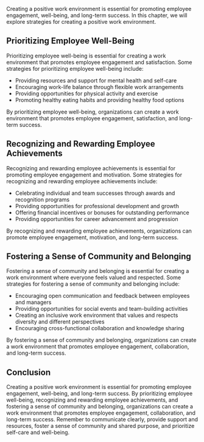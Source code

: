 
Creating a positive work environment is essential for promoting employee engagement, well-being, and long-term success. In this chapter, we will explore strategies for creating a positive work environment.

Prioritizing Employee Well-Being
--------------------------------

Prioritizing employee well-being is essential for creating a work environment that promotes employee engagement and satisfaction. Some strategies for prioritizing employee well-being include:

* Providing resources and support for mental health and self-care
* Encouraging work-life balance through flexible work arrangements
* Providing opportunities for physical activity and exercise
* Promoting healthy eating habits and providing healthy food options

By prioritizing employee well-being, organizations can create a work environment that promotes employee engagement, satisfaction, and long-term success.

Recognizing and Rewarding Employee Achievements
-----------------------------------------------

Recognizing and rewarding employee achievements is essential for promoting employee engagement and motivation. Some strategies for recognizing and rewarding employee achievements include:

* Celebrating individual and team successes through awards and recognition programs
* Providing opportunities for professional development and growth
* Offering financial incentives or bonuses for outstanding performance
* Providing opportunities for career advancement and progression

By recognizing and rewarding employee achievements, organizations can promote employee engagement, motivation, and long-term success.

Fostering a Sense of Community and Belonging
--------------------------------------------

Fostering a sense of community and belonging is essential for creating a work environment where everyone feels valued and respected. Some strategies for fostering a sense of community and belonging include:

* Encouraging open communication and feedback between employees and managers
* Providing opportunities for social events and team-building activities
* Creating an inclusive work environment that values and respects diversity and different perspectives
* Encouraging cross-functional collaboration and knowledge sharing

By fostering a sense of community and belonging, organizations can create a work environment that promotes employee engagement, collaboration, and long-term success.

Conclusion
----------

Creating a positive work environment is essential for promoting employee engagement, well-being, and long-term success. By prioritizing employee well-being, recognizing and rewarding employee achievements, and fostering a sense of community and belonging, organizations can create a work environment that promotes employee engagement, collaboration, and long-term success. Remember to communicate clearly, provide support and resources, foster a sense of community and shared purpose, and prioritize self-care and well-being.
